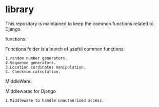 # library
This repository is maintained to keep the common functions related to Django.

functions:


  Functions folder is a bunch of useful common functions:
  
  
    1.random number generators.
    2.Sequense generators.
    3.Location cordinates manipulation.
    4. Checksum calculation.

  
MiddleWare:


  Middlewares for Django
  
  
    1.Middleware to handle unautherised access.
